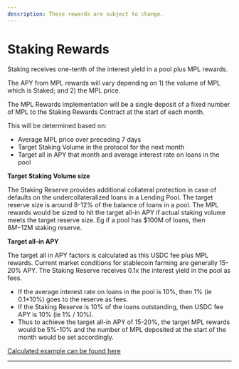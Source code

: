 ```yaml
---
description: These rewards are subject to change.
---
```


# Staking Rewards

Staking receives one-tenth of the interest yield in a pool plus MPL rewards. 

The APY from MPL rewards will vary depending on 1\) the volume of MPL which is Staked; and 2\) the MPL price. 

The MPL Rewards implementation will be a single deposit of a fixed number of MPL to the Staking Rewards Contract at the start of each month.

This will be determined based on: 

* Average MPL price over preceding 7 days
* Target Staking Volume in the protocol for the next month
* Target all in APY that month and average interest rate on loans in the pool

**Target Staking Volume size**

The Staking Reserve provides additional collateral protection in case of defaults on the undercollateralized loans in a Lending Pool. The target reserve size is around 8-12% of the balance of loans in a pool. The MPL rewards would be sized to hit the target all-in APY if actual staking volume meets the target reserve size. Eg if a pool has $100M of loans, then $8M-$12M staking reserve.   


**Target all-in APY**

The target all in APY factors is calculated as this USDC fee plus MPL rewards. Current market conditions for stablecoin farming are generally 15-20% APY. The Staking Reserve receives 0.1x the interest yield in the pool as fees. 

* If the average interest rate on loans in the pool is 10%, then 1% \(ie 0.1\*10%\) goes to the reserve as fees. 
* If the Staking Reserve is 10% of the loans outstanding, then USDC fee APY is 10% \(ie 1% / 10%\). 
* Thus to achieve the target all-in APY of 15-20%, the target MPL rewards would be 5%-10% and the number of MPL deposited at the start of the month would be set accordingly.

[Calculated example can be found here](https://docs.google.com/spreadsheets/d/1z1uGemb9gEPVavwLF11N_g6iUyrUG7lXgRRhEzHgSkc/edit?usp=sharing)  
****

